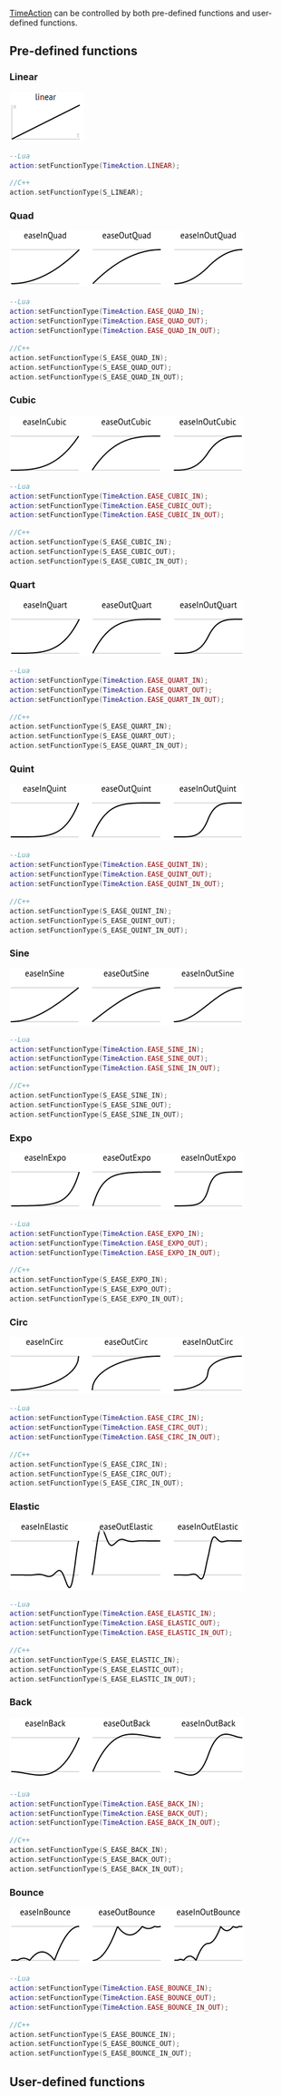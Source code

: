 [TimeAction](object-animation#timeaction) can be controlled by both pre-defined functions and user-defined functions.

## Pre-defined functions

### Linear
![Linear](../images/ease/linear.png)
``` lua
--Lua
action:setFunctionType(TimeAction.LINEAR);
```
``` cpp
//C++
action.setFunctionType(S_LINEAR);
```
### Quad
![Quad](../images/ease/easeQuad.png)
``` lua
--Lua
action:setFunctionType(TimeAction.EASE_QUAD_IN);
action:setFunctionType(TimeAction.EASE_QUAD_OUT);
action:setFunctionType(TimeAction.EASE_QUAD_IN_OUT);
```
``` cpp
//C++
action.setFunctionType(S_EASE_QUAD_IN);
action.setFunctionType(S_EASE_QUAD_OUT);
action.setFunctionType(S_EASE_QUAD_IN_OUT);
```
### Cubic
![Cubic](../images/ease/easeCubic.png)
``` lua
--Lua
action:setFunctionType(TimeAction.EASE_CUBIC_IN);
action:setFunctionType(TimeAction.EASE_CUBIC_OUT);
action:setFunctionType(TimeAction.EASE_CUBIC_IN_OUT);
```
``` cpp
//C++
action.setFunctionType(S_EASE_CUBIC_IN);
action.setFunctionType(S_EASE_CUBIC_OUT);
action.setFunctionType(S_EASE_CUBIC_IN_OUT);
```
### Quart
![Quart](../images/ease/easeQuart.png)
``` lua
--Lua
action:setFunctionType(TimeAction.EASE_QUART_IN);
action:setFunctionType(TimeAction.EASE_QUART_OUT);
action:setFunctionType(TimeAction.EASE_QUART_IN_OUT);
```
``` cpp
//C++
action.setFunctionType(S_EASE_QUART_IN);
action.setFunctionType(S_EASE_QUART_OUT);
action.setFunctionType(S_EASE_QUART_IN_OUT);
```
### Quint
![Quint](../images/ease/easeQuint.png)
``` lua
--Lua
action:setFunctionType(TimeAction.EASE_QUINT_IN);
action:setFunctionType(TimeAction.EASE_QUINT_OUT);
action:setFunctionType(TimeAction.EASE_QUINT_IN_OUT);
```
``` cpp
//C++
action.setFunctionType(S_EASE_QUINT_IN);
action.setFunctionType(S_EASE_QUINT_OUT);
action.setFunctionType(S_EASE_QUINT_IN_OUT);
```
### Sine
![Sine](../images/ease/easeSine.png)
``` lua
--Lua
action:setFunctionType(TimeAction.EASE_SINE_IN);
action:setFunctionType(TimeAction.EASE_SINE_OUT);
action:setFunctionType(TimeAction.EASE_SINE_IN_OUT);
```
``` cpp
//C++
action.setFunctionType(S_EASE_SINE_IN);
action.setFunctionType(S_EASE_SINE_OUT);
action.setFunctionType(S_EASE_SINE_IN_OUT);
```
### Expo
![Expo](../images/ease/easeExpo.png)
``` lua
--Lua
action:setFunctionType(TimeAction.EASE_EXPO_IN);
action:setFunctionType(TimeAction.EASE_EXPO_OUT);
action:setFunctionType(TimeAction.EASE_EXPO_IN_OUT);
```
``` cpp
//C++
action.setFunctionType(S_EASE_EXPO_IN);
action.setFunctionType(S_EASE_EXPO_OUT);
action.setFunctionType(S_EASE_EXPO_IN_OUT);
```
### Circ
![Circ](../images/ease/easeCirc.png)
``` lua
--Lua
action:setFunctionType(TimeAction.EASE_CIRC_IN);
action:setFunctionType(TimeAction.EASE_CIRC_OUT);
action:setFunctionType(TimeAction.EASE_CIRC_IN_OUT);
```
``` cpp
//C++
action.setFunctionType(S_EASE_CIRC_IN);
action.setFunctionType(S_EASE_CIRC_OUT);
action.setFunctionType(S_EASE_CIRC_IN_OUT);
```
### Elastic
![Elastic](../images/ease/easeElastic.png)
``` lua
--Lua
action:setFunctionType(TimeAction.EASE_ELASTIC_IN);
action:setFunctionType(TimeAction.EASE_ELASTIC_OUT);
action:setFunctionType(TimeAction.EASE_ELASTIC_IN_OUT);
```
``` cpp
//C++
action.setFunctionType(S_EASE_ELASTIC_IN);
action.setFunctionType(S_EASE_ELASTIC_OUT);
action.setFunctionType(S_EASE_ELASTIC_IN_OUT);
```
### Back
![Back](../images/ease/easeBack.png)
``` lua
--Lua
action:setFunctionType(TimeAction.EASE_BACK_IN);
action:setFunctionType(TimeAction.EASE_BACK_OUT);
action:setFunctionType(TimeAction.EASE_BACK_IN_OUT);
```
``` cpp
//C++
action.setFunctionType(S_EASE_BACK_IN);
action.setFunctionType(S_EASE_BACK_OUT);
action.setFunctionType(S_EASE_BACK_IN_OUT);
```
### Bounce
![Bounce](../images/ease/easeBounce.png)
``` lua
--Lua
action:setFunctionType(TimeAction.EASE_BOUNCE_IN);
action:setFunctionType(TimeAction.EASE_BOUNCE_OUT);
action:setFunctionType(TimeAction.EASE_BOUNCE_IN_OUT);
```
``` cpp
//C++
action.setFunctionType(S_EASE_BOUNCE_IN);
action.setFunctionType(S_EASE_BOUNCE_OUT);
action.setFunctionType(S_EASE_BOUNCE_IN_OUT);
```


## User-defined functions

